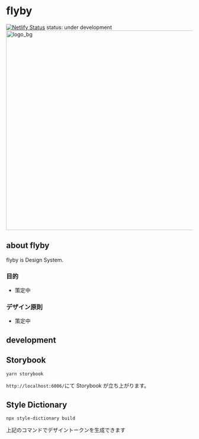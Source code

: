# flyby
[![Netlify Status](https://api.netlify.com/api/v1/badges/0e21f93d-fdbb-4837-a029-728bd12c3b7b/deploy-status)](https://app.netlify.com/sites/fly-by/deploys)
status: under development
<img width="540" alt="logo_bg" src="https://github.com/yukyu30/fly-by/assets/61819079/bf197c72-de99-4e14-acea-106b350d40c0">


## about flyby

flyby is Design System.

### 目的

- 策定中

### デザイン原則

- 策定中

## development

## Storybook

```bash
yarn storybook
```

`http://localhost:6006/`にて Storybook が立ち上がります。

## Style Dictionary

```
npx style-dictionary build
```

上記のコマンドでデザイントークンを生成できます
